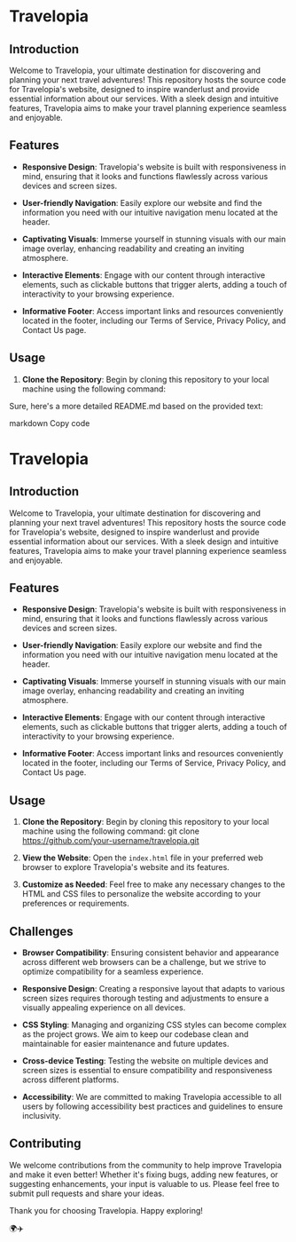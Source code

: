 # Travelopia

## Introduction

Welcome to Travelopia, your ultimate destination for discovering and planning your next travel adventures! This repository hosts the source code for Travelopia's website, designed to inspire wanderlust and provide essential information about our services. With a sleek design and intuitive features, Travelopia aims to make your travel planning experience seamless and enjoyable.

## Features

- **Responsive Design**: Travelopia's website is built with responsiveness in mind, ensuring that it looks and functions flawlessly across various devices and screen sizes.

- **User-friendly Navigation**: Easily explore our website and find the information you need with our intuitive navigation menu located at the header.

- **Captivating Visuals**: Immerse yourself in stunning visuals with our main image overlay, enhancing readability and creating an inviting atmosphere.

- **Interactive Elements**: Engage with our content through interactive elements, such as clickable buttons that trigger alerts, adding a touch of interactivity to your browsing experience.

- **Informative Footer**: Access important links and resources conveniently located in the footer, including our Terms of Service, Privacy Policy, and Contact Us page.

## Usage

1. **Clone the Repository**: Begin by cloning this repository to your local machine using the following command:

Sure, here's a more detailed README.md based on the provided text:

markdown
Copy code
# Travelopia

## Introduction

Welcome to Travelopia, your ultimate destination for discovering and planning your next travel adventures! This repository hosts the source code for Travelopia's website, designed to inspire wanderlust and provide essential information about our services. With a sleek design and intuitive features, Travelopia aims to make your travel planning experience seamless and enjoyable.

## Features

- **Responsive Design**: Travelopia's website is built with responsiveness in mind, ensuring that it looks and functions flawlessly across various devices and screen sizes.

- **User-friendly Navigation**: Easily explore our website and find the information you need with our intuitive navigation menu located at the header.

- **Captivating Visuals**: Immerse yourself in stunning visuals with our main image overlay, enhancing readability and creating an inviting atmosphere.

- **Interactive Elements**: Engage with our content through interactive elements, such as clickable buttons that trigger alerts, adding a touch of interactivity to your browsing experience.

- **Informative Footer**: Access important links and resources conveniently located in the footer, including our Terms of Service, Privacy Policy, and Contact Us page.

## Usage

1. **Clone the Repository**: Begin by cloning this repository to your local machine using the following command:
git clone https://github.com/your-username/travelopia.git


2. **View the Website**: Open the `index.html` file in your preferred web browser to explore Travelopia's website and its features.

3. **Customize as Needed**: Feel free to make any necessary changes to the HTML and CSS files to personalize the website according to your preferences or requirements.

## Challenges

- **Browser Compatibility**: Ensuring consistent behavior and appearance across different web browsers can be a challenge, but we strive to optimize compatibility for a seamless experience.

- **Responsive Design**: Creating a responsive layout that adapts to various screen sizes requires thorough testing and adjustments to ensure a visually appealing experience on all devices.

- **CSS Styling**: Managing and organizing CSS styles can become complex as the project grows. We aim to keep our codebase clean and maintainable for easier maintenance and future updates.

- **Cross-device Testing**: Testing the website on multiple devices and screen sizes is essential to ensure compatibility and responsiveness across different platforms.

- **Accessibility**: We are committed to making Travelopia accessible to all users by following accessibility best practices and guidelines to ensure inclusivity.

## Contributing

We welcome contributions from the community to help improve Travelopia and make it even better! Whether it's fixing bugs, adding new features, or suggesting enhancements, your input is valuable to us. Please feel free to submit pull requests and share your ideas.

Thank you for choosing Travelopia. Happy exploring!

🌍✈️
